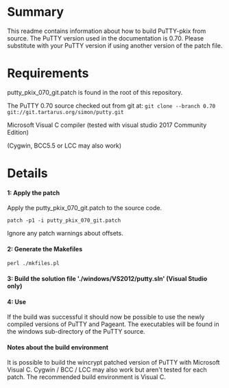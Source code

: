 Summary
=======
This readme contains information about how to build PuTTY-pkix from source. The PuTTY version used in the documentation is 0.70. Please substitute with your PuTTY version if using another version of the patch file.

Requirements
============

putty_pkix_070_git.patch is found in the root of this repository.

The PuTTY 0.70 source checked out from git at: ` git clone --branch 0.70 git://git.tartarus.org/simon/putty.git `

Microsoft Visual C compiler (tested with visual studio 2017 Community Edition)

(Cygwin, BCC5.5 or LCC may also work)

Details
=======

#### 1: Apply the patch

Apply the putty_pkix_070_git.patch to the source code.

` patch -p1 -i putty_pkix_070_git.patch `

Ignore any patch warnings about offsets.

#### 2: Generate the Makefiles

` perl ./mkfiles.pl `

#### 3: Build the solution file './windows/VS2012/putty.sln' (Visual Studio only)

#### 4: Use

If the build was successful it should now be possible to use the newly compiled versions of PuTTY and Pageant. The executables will be found in the windows sub-directory of the PuTTY source.

#### Notes about the build environment

It is possible to build the wincrypt patched version of PuTTY with Microsoft Visual C. Cygwin / BCC / LCC may also work but aren't tested for each patch. The recommended build environment is Visual C.
